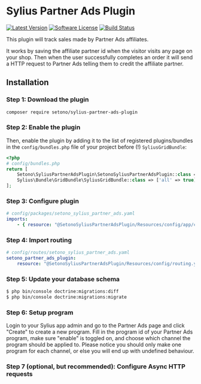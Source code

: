# Sylius Partner Ads Plugin

[![Latest Version][ico-version]][link-packagist]
[![Software License][ico-license]](LICENSE)
[![Build Status][ico-github-actions]][link-github-actions]

This plugin will track sales made by Partner Ads affiliates.

It works by saving the affiliate partner id when the visitor visits any page on your shop. Then when the user successfully completes an order it will send a HTTP request to Partner Ads telling them to credit the affiliate partner.

## Installation

### Step 1: Download the plugin

```bash
composer require setono/sylius-partner-ads-plugin
```

### Step 2: Enable the plugin

Then, enable the plugin by adding it to the list of registered plugins/bundles
in the `config/bundles.php` file of your project before (!) `SyliusGridBundle`:

```php
<?php
# config/bundles.php
return [
    Setono\SyliusPartnerAdsPlugin\SetonoSyliusPartnerAdsPlugin::class => ['all' => true],
    Sylius\Bundle\GridBundle\SyliusGridBundle::class => ['all' => true],
];
```

### Step 3: Configure plugin

```yaml
# config/packages/setono_sylius_partner_ads.yaml
imports:
    - { resource: "@SetonoSyliusPartnerAdsPlugin/Resources/config/app/config.yaml" }
```

### Step 4: Import routing

```yaml
# config/routes/setono_sylius_partner_ads.yaml
setono_partner_ads_plugin:
    resource: "@SetonoSyliusPartnerAdsPlugin/Resources/config/routing.yaml"
```

### Step 5: Update your database schema

```bash
$ php bin/console doctrine:migrations:diff
$ php bin/console doctrine:migrations:migrate
```

### Step 6: Setup program

Login to your Sylius app admin and go to the Partner Ads page and click "Create" to create a new program. Fill in the program id of your Partner Ads program, make sure "enable" is toggled on, and choose which channel the program should be applied to. Please notice you should only make one program for each channel, or else you will end up with undefined behaviour.

### Step 7 (optional, but recommended): Configure Async HTTP requests



[ico-version]: https://poser.pugx.org/setono/sylius-partner-ads-plugin/v/stable
[ico-license]: https://poser.pugx.org/setono/sylius-partner-ads-plugin/license
[ico-github-actions]: https://github.com/Setono/SyliusPartnerAdsPlugin/workflows/build/badge.svg

[link-packagist]: https://packagist.org/packages/setono/sylius-partner-ads-plugin
[link-github-actions]: https://github.com/Setono/SyliusPartnerAdsPlugin/actions
